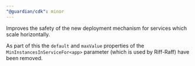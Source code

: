 ```yaml
---
"@guardian/cdk": minor
---
```


Improves the safety of the new deployment mechanism for services which scale horizontally.

As part of this the `default` and `maxValue` properties of the `MinInstancesInServiceFor<app>` parameter (which is used by Riff-Raff) have been removed.
